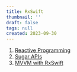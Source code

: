 ```yaml
---
title: RxSwift
thumbnail: ''
draft: false
tags: null
created: 2023-09-30
---
```


1. [Reactive Programming](Reactive%20Programming.md)
1. [Sugar APIs](Sugar%20APIs.md)
1. [MVVM with RxSwift](MVVM%20with%20RxSwift.md)
